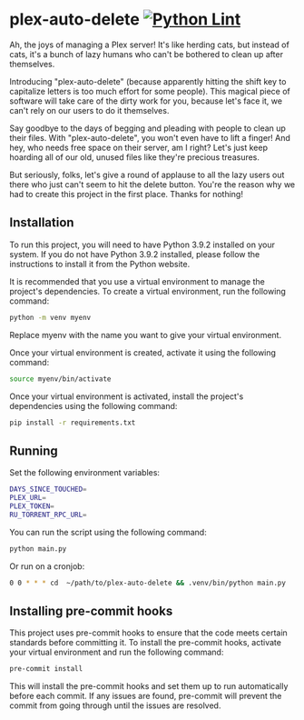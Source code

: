 # plex-auto-delete  [![Python Lint](https://github.com/thomasasfk/plex-auto-delete/actions/workflows/pytest-and-lint.yml/badge.svg?branch=main)](https://github.com/thomasasfk/plex-auto-delete/actions/workflows/pytest-and-lint.yml)

Ah, the joys of managing a Plex server! It's like herding cats, but instead of cats, it's a bunch of lazy humans who can't be bothered to clean up after themselves.

Introducing "plex-auto-delete" (because apparently hitting the shift key to capitalize letters is too much effort for some people). This magical piece of software will take care of the dirty work for you, because let's face it, we can't rely on our users to do it themselves.

Say goodbye to the days of begging and pleading with people to clean up their files. With "plex-auto-delete", you won't even have to lift a finger! And hey, who needs free space on their server, am I right? Let's just keep hoarding all of our old, unused files like they're precious treasures.

But seriously, folks, let's give a round of applause to all the lazy users out there who just can't seem to hit the delete button. You're the reason why we had to create this project in the first place. Thanks for nothing!


## Installation

To run this project, you will need to have Python 3.9.2 installed on your system. If you do not have Python 3.9.2 installed, please follow the instructions to install it from the Python website.

It is recommended that you use a virtual environment to manage the project's dependencies. To create a virtual environment, run the following command:

```bash
python -m venv myenv
```

Replace myenv with the name you want to give your virtual environment.

Once your virtual environment is created, activate it using the following command:

```bash
source myenv/bin/activate
```

Once your virtual environment is activated, install the project's dependencies using the following command:

```bash
pip install -r requirements.txt
```

## Running

Set the following environment variables:

```bash
DAYS_SINCE_TOUCHED=
PLEX_URL=
PLEX_TOKEN=
RU_TORRENT_RPC_URL=
```

You can run the script using the following command:

```bash
python main.py
```

Or run on a cronjob:
```bash
0 0 * * * cd  ~/path/to/plex-auto-delete && .venv/bin/python main.py
````

## Installing pre-commit hooks
This project uses pre-commit hooks to ensure that the code meets certain standards before committing it. To install the pre-commit hooks, activate your virtual environment and run the following command:

```bash
pre-commit install
```

This will install the pre-commit hooks and set them up to run automatically before each commit. If any issues are found, pre-commit will prevent the commit from going through until the issues are resolved.
